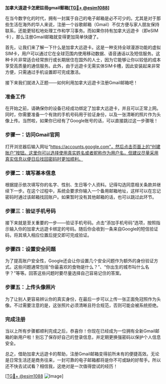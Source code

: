 **加拿大遠遊卡怎麽註冊gmail郵箱[[TG💪+ @esim1088](https://t.me/s/esim1088)]**

在当今数字化的时代，拥有一封属于自己的电子邮箱是必不可少的。尤其是对于那些生活在海外的华人来说，注册一个谷歌邮箱（Gmail）不仅方便与家人朋友保持联系，还能更轻松地处理工作和学习事务。而如果你持有加拿大远遊卡（即eSIM卡），那么注册Gmail邮箱就变得更加简单快捷了。

首先，让我们来了解一下什么是加拿大远遊卡。这是一种支持全球漫游功能的虚拟SIM卡，用户可以通过它在全球范围内使用移动数据、语音通话以及短信服务。这种卡片非常适合经常旅行或长期居住在国外的人士，因为它能够让你以较低的成本享受高质量的通信服务。此外，由于远遊卡无需实体SIM卡槽，因此安装起来非常方便，只需通过手机设置即可完成激活。

接下来我们就进入正题——如何利用加拿大远遊卡注册Gmail邮箱吧！

### 准备工作

在开始之前，请确保你的设备已经成功绑定了加拿大远遊卡，并且可以正常上网。同时，你需要准备一个有效的手机号码用于验证身份，以及一张清晰的照片作为头像上传。当然啦，如果你已经有了Google账号的话，可以直接跳过这一步骤哦！

### 步骤一：访问Gmail官网

打开浏览器后输入网址“https://accounts.google.com”，然后点击页面上的“创建账户”按钮。这里你可以选择使用真实姓名或者昵称作为用户名，但建议尽量采用真实信息以便日后找回密码时更加顺利。

### 步骤二：填写基本信息

根据提示依次填写你的名字、性别、生日等个人资料。记得勾选同意相关条款并继续下一步。在这个过程中，系统会要求你输入一个备用邮箱地址，这样可以在忘记密码时通过该邮箱找回账户。如果暂时没有其他邮箱的话，也可以跳过此环节。

### 步骤三：验证手机号码

接下来就是至关重要的一步——验证手机号码。点击“添加手机号码”选项，按照指示输入你的加拿大远遊卡绑定的号码。随后你会收到一条来自Google的短信验证码，将其填入相应位置后提交即可完成验证。

### 步骤四：设置安全问题

为了提高账户安全性，Google还会让你设置几个安全问题作为额外的身份验证方式。这些问题通常包括“你最喜欢的食物是什么？”、“你出生的城市叫什么名字？”等等。回答这些问题时要尽量选择自己容易记住的答案。

### 步骤五：上传头像照片

为了让别人更容易辨认你的真实身份，在最后一步可以上传一张正面免冠照作为头像。不过需要注意的是，这张照片必须清晰且符合规范，否则可能会被系统拒绝。

### 完成注册

当以上所有步骤都顺利完成之后，恭喜你！你现在已经成为一位拥有全新Gmail邮箱的新用户啦！别忘了保存好自己的登录信息，并定期更换强密码以保护个人信息安全。

总之，借助加拿大远遊卡的帮助，注册Gmail邮箱变得前所未有的便捷高效。无论是日常生活还是商务往来，一封可靠的电子邮箱都将是你不可或缺的好帮手。所以还不快去试试看？相信我，这绝对是一次值得尝试的经历！

[[TG💪+ @esim1088](https://t.me/s/esim1088) ![Image](https://i.postimg.cc/4NQfJmqS/Snipaste-2025-05-13-00-14-12.png)]